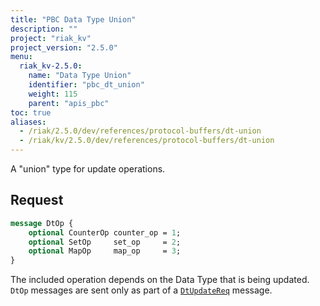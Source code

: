 ```yaml
---
title: "PBC Data Type Union"
description: ""
project: "riak_kv"
project_version: "2.5.0"
menu:
  riak_kv-2.5.0:
    name: "Data Type Union"
    identifier: "pbc_dt_union"
    weight: 115
    parent: "apis_pbc"
toc: true
aliases:
  - /riak/2.5.0/dev/references/protocol-buffers/dt-union
  - /riak/kv/2.5.0/dev/references/protocol-buffers/dt-union
---
```


A "union" type for update operations.

## Request

```protobuf
message DtOp {
    optional CounterOp counter_op = 1;
    optional SetOp     set_op     = 2;
    optional MapOp     map_op     = 3;
}
```

The included operation depends on the Data Type that is being updated.
`DtOp` messages are sent only as part of a [`DtUpdateReq`](/riak/kv/2.5.0/developing/api/protocol-buffers/dt-store) message.

